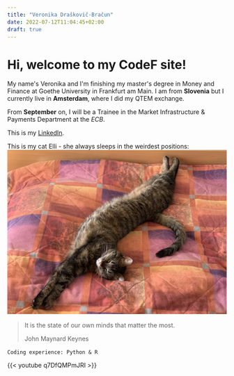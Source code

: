 ```yaml
---
title: "Veronika Draškovič-Bračun"
date: 2022-07-12T11:04:45+02:00
draft: true
---
```





# Hi, welcome to my CodeF site!

<!-- Subheader - just add more # signs: ### About me  -->


<!-- This part is introduction -->

My name's Veronika and I'm finishing my master's degree in Money and Finance at Goethe University in Frankfurt am Main. I am from **Slovenia** but I currently live in **Amsterdam**, where I did my QTEM exchange.

From **September** on, I will be a Trainee in the Market Infrastructure & Payments Department at the _ECB_.


<!-- Combining bold and italic: _**I live in Amsterdam.**_  -->
<!-- ### third header  -->

<!-- This is how you create a list:  
RVU has brands:
- uswitch
- test
- money

<!-- This is how you create a numbered list 
1. step1
2. step2
3. step3



<!-- This is how you insert a (hyper)link -->
This is my [LinkedIn](https://www.linkedin.com/in/veronikadraskovicbracun/).

<!--Click [here](https://www.google.com/) for Google. -->

<!-- This is how you insert a picture, the document has to be in the content file-->
This is my cat Elli - she always sleeps in the weirdest positions:
![elli](Elli.jpeg)


<!-- This is how you make a quote -->
>It is the state of our own minds that matter the most.
>
>John Maynard Keynes

<!-- Code Block: You can use codeblocks (backtick) to show users how you wrote your code! -->
```
Coding experience: Python & R
```

{{< youtube q7DfQMPmJRI >}}


